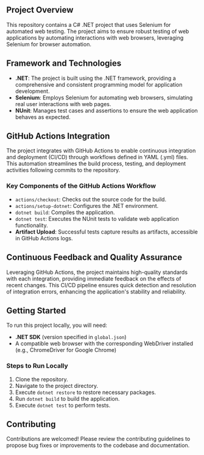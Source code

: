 ## Project Overview
This repository contains a C# .NET project that uses Selenium for automated web testing. The project aims to ensure robust testing of web applications by automating interactions with web browsers, leveraging Selenium for browser automation.

## Framework and Technologies
- **.NET**: The project is built using the .NET framework, providing a comprehensive and consistent programming model for application development.
- **Selenium**: Employs Selenium for automating web browsers, simulating real user interactions with web pages.
- **NUnit**: Manages test cases and assertions to ensure the web application behaves as expected.

## GitHub Actions Integration
The project integrates with GitHub Actions to enable continuous integration and deployment (CI/CD) through workflows defined in YAML (.yml) files. This automation streamlines the build process, testing, and deployment activities following commits to the repository.

### Key Components of the GitHub Actions Workflow
- `actions/checkout`: Checks out the source code for the build.
- `actions/setup-dotnet`: Configures the .NET environment.
- `dotnet build`: Compiles the application.
- `dotnet test`: Executes the NUnit tests to validate web application functionality.
- **Artifact Upload**: Successful tests capture results as artifacts, accessible in GitHub Actions logs.

## Continuous Feedback and Quality Assurance
Leveraging GitHub Actions, the project maintains high-quality standards with each integration, providing immediate feedback on the effects of recent changes. This CI/CD pipeline ensures quick detection and resolution of integration errors, enhancing the application's stability and reliability.

## Getting Started
To run this project locally, you will need:
- **.NET SDK** (version specified in `global.json`)
- A compatible web browser with the corresponding WebDriver installed (e.g., ChromeDriver for Google Chrome)

### Steps to Run Locally
1. Clone the repository.
2. Navigate to the project directory.
3. Execute `dotnet restore` to restore necessary packages.
4. Run `dotnet build` to build the application.
5. Execute `dotnet test` to perform tests.

## Contributing
Contributions are welcomed! Please review the contributing guidelines to propose bug fixes or improvements to the codebase and documentation.
